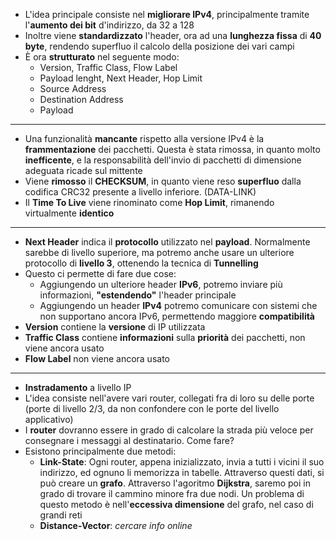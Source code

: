 * L'idea principale consiste nel __migliorare IPv4__, principalmente tramite l'__aumento dei bit__ d'indirizzo, da 32 a 128
* Inoltre viene __standardizzato__ l'header, ora ad una __lunghezza fissa__ di __40 byte__, rendendo superfluo il calcolo della posizione dei vari campi
* È ora __strutturato__ nel seguente modo:
	* Version, Traffic Class, Flow Label
	* Payload lenght, Next Header, Hop Limit
	* Source Address
	* Destination Address
	* Payload
---	
* Una funzionalità __mancante__ rispetto alla versione IPv4 è la __frammentazione__ dei pacchetti. Questa è stata rimossa, in quanto molto __inefficente__, e la responsabilità dell'invio di pacchetti di dimensione adeguata ricade sul mittente
* Viene __rimosso__ il __CHECKSUM__, in quanto viene reso __superfluo__ dalla codifica CRC32 presente a livello inferiore. (DATA-LINK)
* Il __Time To Live__ viene rinominato come __Hop Limit__, rimanendo virtualmente __identico__
---
* __Next Header__ indica il __protocollo__ utilizzato nel __payload__. Normalmente sarebbe di livello superiore, ma potremo anche usare un ulteriore protocollo di __livello 3__, ottenendo la tecnica di __Tunnelling__
* Questo ci permette di fare due cose:
	* Aggiungendo un ulteriore header __IPv6__, potremo inviare più informazioni, __"estendendo"__ l'header principale
	* Aggiungendo un header __IPv4__ potremo comunicare con sistemi che non supportano ancora IPv6, permettendo maggiore __compatibilità__
* __Version__ contiene la __versione__ di IP utilizzata
* __Traffic Class__ contiene __informazioni__ sulla __priorità__ dei pacchetti, non viene ancora usato
* __Flow Label__ non viene ancora usato
---
* __Instradamento__ a livello IP
* L'idea consiste nell'avere vari router, collegati fra di loro su delle porte (porte di livello 2/3, da non confondere con le porte del livello applicativo)
* I __router__ dovranno essere in grado di calcolare la strada più veloce per consegnare i messaggi al destinatario. Come fare?
* Esistono principalmente due metodi:
	* __Link-State__: Ogni router, appena inizializzato, invia a tutti i vicini il suo indirizzo, ed ognuno li memorizza in tabelle. Attraverso questi dati, si può creare un __grafo__. Attraverso l'agoritmo __Dijkstra__, saremo poi in grado di trovare il cammino minore fra due nodi. Un problema di questo metodo è nell'__eccessiva dimensione__ del grafo, nel caso di grandi reti
	* __Distance-Vector__: _cercare info online_